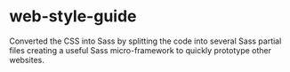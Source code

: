 # web-style-guide
Converted the CSS into Sass by splitting the code into several Sass partial files creating a useful Sass micro-framework to quickly prototype other websites.
